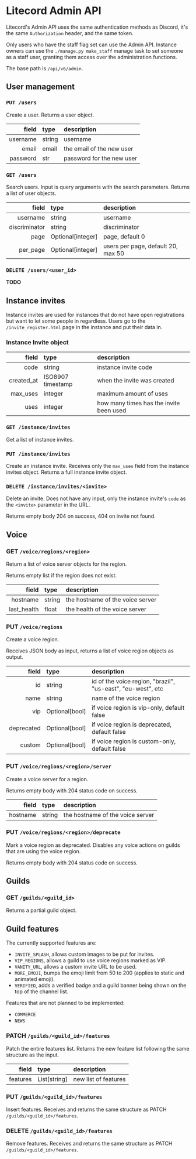 # Litecord Admin API

Litecord's Admin API uses the same authentication methods as Discord,
it's the same `Authorization` header, and the same token.

Only users who have the staff flag set can use the Admin API. Instance
owners can use the `./manage.py make_staff` manage task to set someone
as a staff user, granting them access over the administration functions.

The base path is `/api/v6/admin`.

## User management

### `PUT /users`

Create a user.
Returns a user object.

| field | type | description |
| --: | :-- | :-- |
| username | string | username |
| email | email | the email of the new user |
| password | str | password for the new user |

### `GET /users`

Search users. Input is query arguments with the search parameters.
Returns a list of user objects.

| field | type | description |
| --: | :-- | :-- |
| username | string | username |
| discriminator | string | discriminator |
| page | Optional[integer] | page, default 0 |
| per\_page | Optional[integer] | users per page, default 20, max 50 |

### `DELETE /users/<user_id>`

**TODO**

## Instance invites

Instance invites are used for instances that do not have open
registrations but want to let some people in regardless. Users
go to the `/invite_register.html` page in the instance and put
their data in.

### Instance Invite object

| field | type | description |
| --: | :-- | :-- |
| code | string | instance invite code |
| created\_at | ISO8907 timestamp | when the invite was created |
| max\_uses | integer | maximum amount of uses |
| uses | integer | how many times has the invite been used |

### `GET /instance/invites`

Get a list of instance invites.

### `PUT /instance/invites`

Create an instance invite. Receives only the `max_uses`
field from the instance invites object. Returns a full
instance invite object.

### `DELETE /instance/invites/<invite>`

Delete an invite. Does not have any input, only the instance invite's `code`
as the `<invite>` parameter in the URL.

Returns empty body 204 on success, 404 on invite not found.

## Voice

### GET `/voice/regions/<region>`

Return a list of voice server objects for the region.

Returns empty list if the region does not exist.

| field | type | description |
| --: | :-- | :-- |
| hostname | string | the hostname of the voice server |
| last\_health | float | the health of the voice server |

### PUT `/voice/regions`

Create a voice region.

Receives JSON body as input, returns a list of voice region objects as output.

| field | type | description |
| --: | :-- | :-- |
| id | string | id of the voice region, "brazil", "us-east", "eu-west", etc |
| name | string | name of the voice region |
| vip | Optional[bool] | if voice region is vip-only, default false |
| deprecated | Optional[bool] | if voice region is deprecated, default false |
| custom | Optional[bool] | if voice region is custom-only, default false |

### PUT `/voice/regions/<region>/server`

Create a voice server for a region.

Returns empty body with 204 status code on success.

| field | type | description |
| --: | :-- | :-- |
| hostname | string | the hostname of the voice server |

### PUT `/voice/regions/<region>/deprecate`

Mark a voice region as deprecated. Disables any voice actions on guilds that are
using the voice region.

Returns empty body with 204 status code on success.

## Guilds

### GET `/guilds/<guild_id>`

Returns a partial guild object.

## Guild features

The currently supported features are:
 - `INVITE_SPLASH`, allows custom images to be put for invites.
 - `VIP_REGIONS`, allows a guild to use voice regions marked as VIP.
 - `VANITY_URL`, allows a custom invite URL to be used.
 - `MORE_EMOJI`, bumps the emoji limit from 50 to 200 (applies to static and
    animated emoji).
 - `VERIFIED`, adds a verified badge and a guild banner being shown on the
    top of the channel list.

Features that are not planned to be implemented:
 - `COMMERCE`
 - `NEWS`

### PATCH `/guilds/<guild_id>/features`

Patch the entire features list. Returns the new feature list following the same
structure as the input.

| field | type | description |
| --: | :-- | :-- |
| features | List[string] | new list of features |

### PUT `/guilds/<guild_id>/features`

Insert features. Receives and returns the same structure as
PATCH `/guilds/<guild_id>/features`.

### DELETE `/guilds/<guild_id>/features`

Remove features. Receives and returns the same structure as
PATCH `/guilds/<guild_id>/features`.
